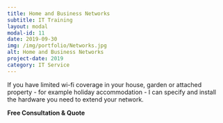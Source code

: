```yaml
---
title: Home and Business Networks
subtitle: IT Training
layout: modal
modal-id: 11
date: 2019-09-30
img: /img/portfolio/Networks.jpg
alt: Home and Business Networks
project-date: 2019
category: IT Service
---
```

If you have limited wi-fi coverage in your house, garden or attached property - for example  holiday accommodation - I can specify and install the hardware you need to extend your network.

__Free Consultation & Quote__
